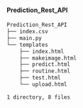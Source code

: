 #### Prediction_Rest_API

```bash
Prediction_Rest_API
├── index.csv
├── main.py
└── templates
    ├── index.html
    ├── makeimage.html
    ├── predict.html
    ├── routine.html
    ├── test.html
    └── upload.html

1 directory, 8 files
```
